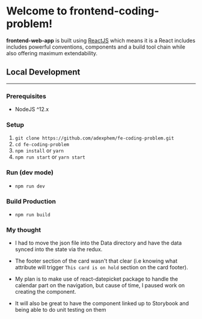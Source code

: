 # Welcome to **frontend-coding-problem**!

**frontend-web-app** is built using [ReactJS](https://reactjs.org/) which means it is a React includes includes powerful conventions, components and a build tool chain while also offering maximum extendability.


## Local Development

---

### Prerequisites

- NodeJS ^12.x

### Setup

1. `git clone https://github.com/adexphem/fe-coding-problem.git`
2. `cd fe-coding-problem`
3. `npm install` or `yarn`
6. `npm run start` or `yarn start`
### Run (dev mode)

- `npm run dev`

### Build Production

- `npm run build`

### My thought
- I had to move the json file into the Data directory and have the data synced into the state via the redux.

- The footer section of the card wasn't that clear (i.e knowing what attribute will trigger `This card is on hold` section on the card footer).

- My plan is to make use of react-datepicket package to handle the calendar part on the navigation, but cause of time, I paused work on creating the component.

- It will also be great to have the component linked up to Storybook and being able to do unit testing on them
